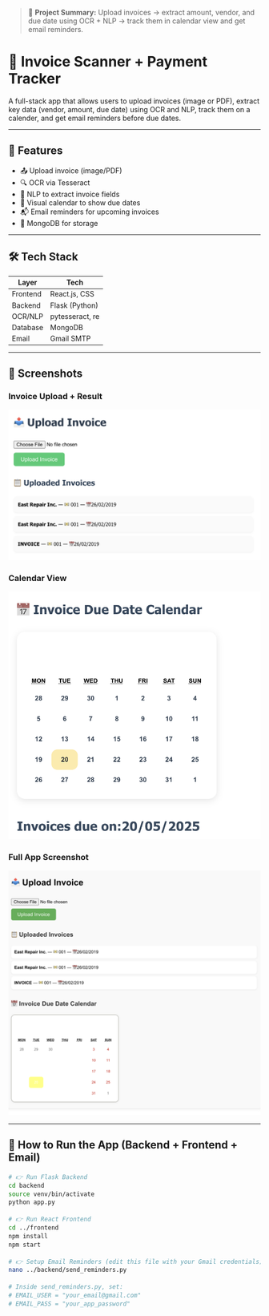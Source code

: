 > 📌 **Project Summary:** Upload invoices → extract amount, vendor, and 
due date using OCR + NLP → track them in calendar view and get email reminders.

# 📄 Invoice Scanner + Payment Tracker

A full-stack app that allows users to upload invoices (image or PDF), 
extract key data (vendor, amount, due date) using OCR and NLP, track them 
on a calender, and get email reminders before due dates.

---

## 🚀 Features

- 📤 Upload invoice (image/PDF)
- 🔍 OCR via Tesseract
- 🧠 NLP to extract invoice fields
- 📅 Visual calendar to show due dates
- 📬 Email reminders for upcoming invoices
- 💾 MongoDB for storage

---

## 🛠 Tech Stack

| Layer      | Tech                    |
|------------|-------------------------|
| Frontend   | React.js, CSS           |
| Backend    | Flask (Python)          |
| OCR/NLP    | pytesseract, re         |
| Database   | MongoDB                 |
| Email      | Gmail SMTP              |

---

## 📸 Screenshots

### Invoice Upload + Result
![Invoice Upload](frontend/public/invoice-upload-result.png)

### Calendar View
![Calendar View](frontend/public/invoice-calendar-view.png)

### Full App Screenshot
![Full App](frontend/public/invoice-app-main.png)

---

## 🧪 How to Run the App (Backend + Frontend + Email)

```bash
# 👉 Run Flask Backend
cd backend
source venv/bin/activate
python app.py

# 👉 Run React Frontend
cd ../frontend
npm install
npm start

# 👉 Setup Email Reminders (edit this file with your Gmail credentials)
nano ../backend/send_reminders.py

# Inside send_reminders.py, set:
# EMAIL_USER = "your_email@gmail.com"
# EMAIL_PASS = "your_app_password"

